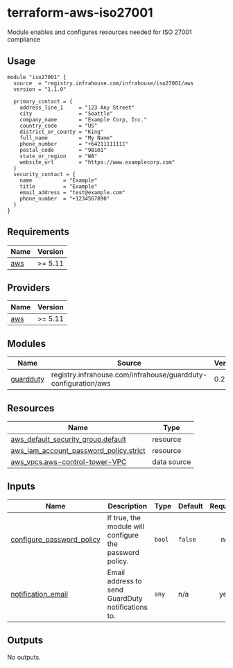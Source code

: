 # terraform-aws-iso27001
Module enables and configures resources needed for ISO 27001 compliance

## Usage

```hcl
module "iso27001" {
  source  = "registry.infrahouse.com/infrahouse/iso27001/aws
  version = "1.1.0"

  primary_contact = {
    address_line_1     = "123 Any Street"
    city               = "Seattle"
    company_name       = "Example Corp, Inc."
    country_code       = "US"
    district_or_county = "King"
    full_name          = "My Name"
    phone_number       = "+64211111111"
    postal_code        = "98101"
    state_or_region    = "WA"
    website_url        = "https://www.examplecorp.com"
  }
  security_contact = {
    name          = "Example"
    title         = "Example"
    email_address = "test@example.com"
    phone_number  = "+1234567890"
  }
}
```
## Requirements

| Name | Version |
|------|---------|
| <a name="requirement_aws"></a> [aws](#requirement\_aws) | >= 5.11 |

## Providers

| Name | Version |
|------|---------|
| <a name="provider_aws"></a> [aws](#provider\_aws) | >= 5.11 |

## Modules

| Name | Source | Version |
|------|--------|---------|
| <a name="module_guardduty"></a> [guardduty](#module\_guardduty) | registry.infrahouse.com/infrahouse/guardduty-configuration/aws | 0.2.1 |

## Resources

| Name | Type |
|------|------|
| [aws_default_security_group.default](https://registry.terraform.io/providers/hashicorp/aws/latest/docs/resources/default_security_group) | resource |
| [aws_iam_account_password_policy.strict](https://registry.terraform.io/providers/hashicorp/aws/latest/docs/resources/iam_account_password_policy) | resource |
| [aws_vpcs.aws-control-tower-VPC](https://registry.terraform.io/providers/hashicorp/aws/latest/docs/data-sources/vpcs) | data source |

## Inputs

| Name | Description | Type | Default | Required |
|------|-------------|------|---------|:--------:|
| <a name="input_configure_password_policy"></a> [configure\_password\_policy](#input\_configure\_password\_policy) | If true, the module will configure the password policy. | `bool` | `false` | no |
| <a name="input_notification_email"></a> [notification\_email](#input\_notification\_email) | Email address to send GuardDuty notifications to. | `any` | n/a | yes |

## Outputs

No outputs.
